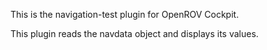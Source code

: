 This is the navigation-test plugin for OpenROV Cockpit.

This plugin reads the navdata object and displays its values.
